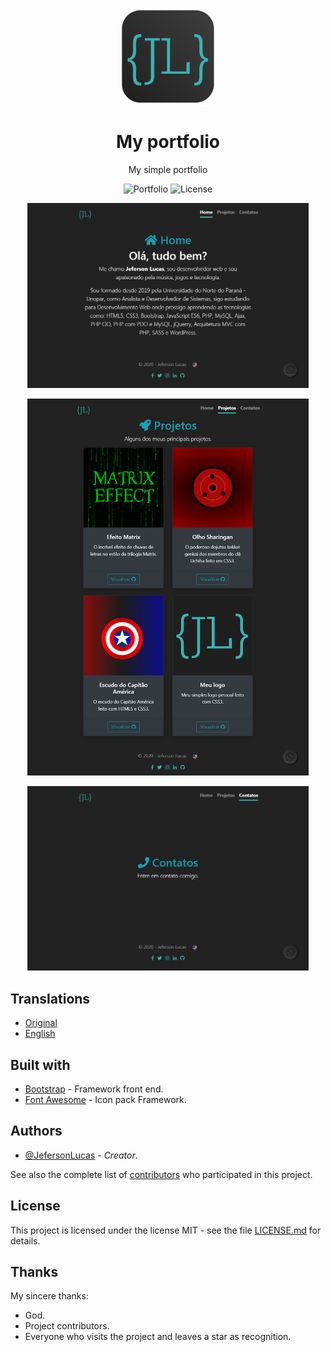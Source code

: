<p align="center">
	<img src="../../assets/img/logo.png" width="150">
	<h1 align="center">My portfolio</h1>
	<p align="center">My simple portfolio</p>
	<p align="center">
    	<img src="https://img.shields.io/badge/Jeferson%20Lucas-My%20portfolio-blue" alt="Portfolio">
    	<img src="https://img.shields.io/badge/License-MIT-green" alt="License">
  	</p>
</p>

<p align="center">
	<img src="../../docs/capture-1.png" width="450">
</p>
<p align="center">
	<img src="../../docs/capture-2.png" width="450">
</p>
<p align="center">
	<img src="../../docs/capture-3.png" width="450">
</p>

## Translations

* [Original](https://github.com/JefersonLucas/my-portfolio/blob/master/README.md)
* [English](https://github.com/JefersonLucas/my-portfolio/blob/master/translate/en/README.md)

## Built with

* [Bootstrap](https://getbootstrap.com/) - Framework front end.
* [Font Awesome](https://fontawesome.com/) - Icon pack Framework.

## Authors

* [@JefersonLucas](https://github.com/JefersonLucas) - _Creator_.

See also the complete list of [contributors](https://github.com/JefersonLucas/my-portfolio/contributors) who participated in this project.

## License

This project is licensed under the license MIT - see the file [LICENSE.md](https://github.com/JefersonLucas/my-portfolio/blob/master/LICENSE) for details.

## Thanks

My sincere thanks:

* God.
* Project contributors.
* Everyone who visits the project and leaves a star as recognition.
